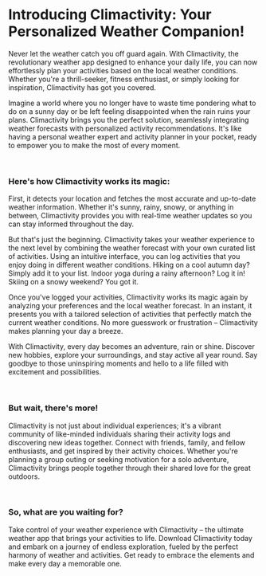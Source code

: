 # Introducing Climactivity: Your Personalized Weather Companion!

Never let the weather catch you off guard again. With Climactivity, the revolutionary weather app designed to enhance your daily life, you can now effortlessly plan your activities based on the local weather conditions. Whether you're a thrill-seeker, fitness enthusiast, or simply looking for inspiration, Climactivity has got you covered.

Imagine a world where you no longer have to waste time pondering what to do on a sunny day or be left feeling disappointed when the rain ruins your plans. Climactivity brings you the perfect solution, seamlessly integrating weather forecasts with personalized activity recommendations. It's like having a personal weather expert and activity planner in your pocket, ready to empower you to make the most of every moment.

<br>

### Here's how Climactivity works its magic:

First, it detects your location and fetches the most accurate and up-to-date weather information. Whether it's sunny, rainy, snowy, or anything in between, Climactivity provides you with real-time weather updates so you can stay informed throughout the day.

But that's just the beginning. Climactivity takes your weather experience to the next level by combining the weather forecast with your own curated list of activities. Using an intuitive interface, you can log activities that you enjoy doing in different weather conditions. Hiking on a cool autumn day? Simply add it to your list. Indoor yoga during a rainy afternoon? Log it in! Skiing on a snowy weekend? You got it.

Once you've logged your activities, Climactivity works its magic again by analyzing your preferences and the local weather forecast. In an instant, it presents you with a tailored selection of activities that perfectly match the current weather conditions. No more guesswork or frustration – Climactivity makes planning your day a breeze.

With Climactivity, every day becomes an adventure, rain or shine. Discover new hobbies, explore your surroundings, and stay active all year round. Say goodbye to those uninspiring moments and hello to a life filled with excitement and possibilities.

<br>

### But wait, there's more!

Climactivity is not just about individual experiences; it's a vibrant community of like-minded individuals sharing their activity logs and discovering new ideas together. Connect with friends, family, and fellow enthusiasts, and get inspired by their activity choices. Whether you're planning a group outing or seeking motivation for a solo adventure, Climactivity brings people together through their shared love for the great outdoors.

<br>

### So, what are you waiting for?

Take control of your weather experience with Climactivity – the ultimate weather app that brings your activities to life. Download Climactivity today and embark on a journey of endless exploration, fueled by the perfect harmony of weather and activities. Get ready to embrace the elements and make every day a memorable one.
